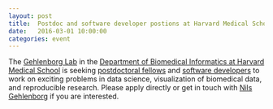 ```yaml
---
layout: post
title:  Postdoc and software developer postions at Harvard Medical School
date:   2016-03-01 10:00:00
categories: event
---
```

The [Gehlenborg Lab](http://gehlenborglab.org) in the [Department of Biomedical Informatics at Harvard Medical School](https://dbmi.hms.harvard.edu) is seeking [postdoctoral fellows](https://dbmi.hms.harvard.edu/careers/postdoctoral-fellows/gehlenborg-lab) and [software developers](https://dbmi.hms.harvard.edu/careers/software-engineers/visualization-software-developer) to work on exciting problems in data science, visualization of biomedical data, and reproducible research. Please apply directly or get in touch with [Nils Gehlenborg](mailto:nils@hms.harvard.edu) if you are interested.